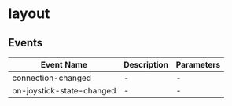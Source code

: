 # layout

## Events

<!-- @vuese:layout:events:start -->
|Event Name|Description|Parameters|
|---|---|---|
|connection-changed|-|-|
|on-joystick-state-changed|-|-|

<!-- @vuese:layout:events:end -->


